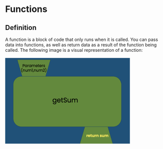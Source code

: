 # Functions
## Definition
A function is a block of code that only runs when it is called. You can pass data into functions, as well as return data as a result of the function being called. The following image is a visual representation of a function:
<br><br>
<img src="https://github.com/mef21/GirlsWhoCode/blob/master/Images/Function.png" width="400" height="275"></img>
###
